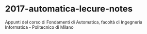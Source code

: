 # 2017-automatica-lecure-notes
Appunti del corso di Fondamenti di Automatica, facoltà di Ingegneria Informatica - Politecnico di Milano
